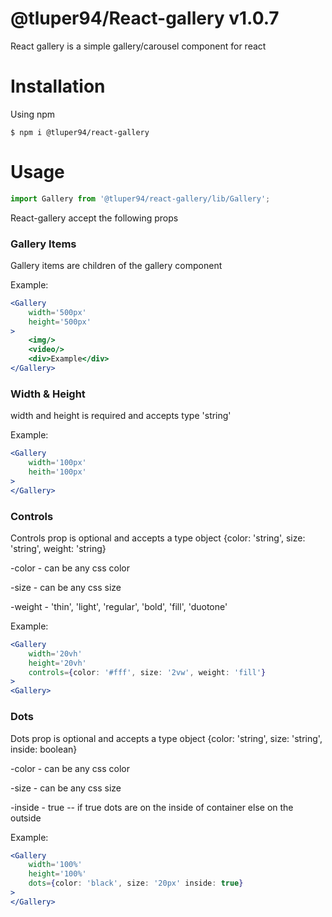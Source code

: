 # @tluper94/React-gallery v1.0.7

React gallery is a simple gallery/carousel component for react

# Installation
 
 Using npm

```node
$ npm i @tluper94/react-gallery
```

# Usage

```jsx
import Gallery from '@tluper94/react-gallery/lib/Gallery';
```

React-gallery accept the following props

### Gallery Items 

Gallery items are children of the gallery component

Example:
```jsx
<Gallery
    width='500px'
    height='500px'
>
    <img/>
    <video/>
    <div>Example</div>
</Gallery>
```

### Width & Height 

width and height is required and accepts type 'string'

Example:
```jsx
<Gallery
    width='100px'
    heith='100px'
>
</Gallery>
```

### Controls

Controls prop is optional and accepts a type object {color: 'string', size: 'string', weight: 'string}

-color - can be any css color

-size - can be any css size 

-weight - 'thin', 'light', 'regular', 'bold', 'fill', 'duotone'

Example:
```jsx
<Gallery
    width='20vh'
    height='20vh'
    controls={color: '#fff', size: '2vw', weight: 'fill'}
>
<Gallery>
```

### Dots

Dots prop is optional and accepts a type object {color: 'string', size: 'string', inside: boolean}

-color - can be any css color

-size - can be any css size 

-inside - true -- if true dots are on the inside of container else on the outside

Example:
```jsx
<Gallery
    width='100%'
    height='100%'
    dots={color: 'black', size: '20px' inside: true}
>
</Gallery>
